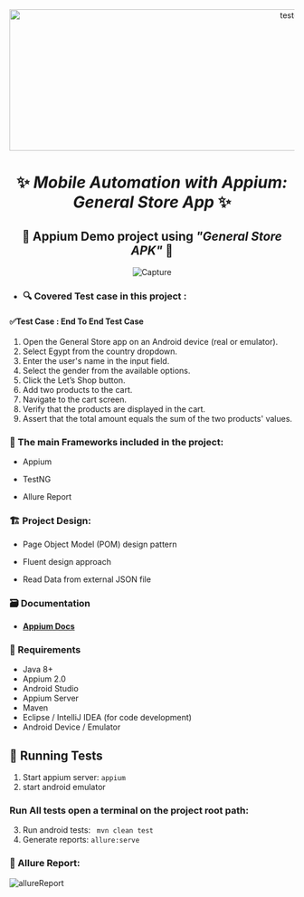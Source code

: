 <div align="center">
 <img  src="https://user-images.githubusercontent.com/68038931/234968537-984dcbb2-4a3f-40e5-a6f4-3bbc7084beb1.gif" alt="test-light" width="1000" height="250" />
  
 # ✨ *Mobile Automation with Appium: General Store App* ✨
## 📱   Appium Demo project using *"General Store APK"*  📱

 <center>
  
![Capture](https://github.com/user-attachments/assets/e3f17225-aa5e-4afc-a470-62f39a1b733c)

</center>

 </div>

- ### 🔍️ Covered Test case in this project :
#### ✅Test Case : End To End Test Case
1. Open the General Store app on an Android device (real or emulator).
2. Select Egypt from the country dropdown.
3. Enter the user's name in the input field.
4. Select the gender from the available options.
5. Click the Let’s Shop button.
6. Add two products to the cart.
7. Navigate to the cart screen.
8. Verify that the products are displayed in the cart.
9. Assert that the total amount equals the sum of the two products' values.


 
 ### 📝 The main Frameworks included in the project:

 * Appium
 
 * TestNG

 * Allure Report

  
 ### 🏗️ Project Design:

 * Page Object Model (POM) design pattern
 
 * Fluent design approach
 
 * Read Data from external JSON file
  
 ### 🗃️ Documentation
* **[Appium Docs](http://appium.io/docs/en/2.0/quickstart/)**
 
 ### 🚧 Requirements

* Java 8+
* Appium 2.0
* Android Studio
* Appium Server
* Maven
* Eclipse / IntelliJ IDEA (for code development)
* Android Device / Emulator

## 🚀 Running Tests

1. Start appium server: `appium` 
2. start android emulator
### Run All tests open a terminal on the project root path:
3. Run android tests:
` mvn clean test` 
4. Generate reports:
`allure:serve`


 ### 📝 Allure Report:

![allureReport](https://github.com/user-attachments/assets/d85f31c9-ab41-41e0-acee-725e264eab16)












 
 







 


